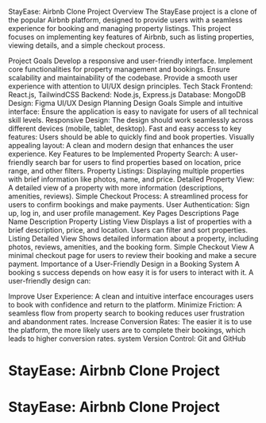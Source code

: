 StayEase: Airbnb Clone Project
Overview
The StayEase project is a clone of the popular Airbnb platform, designed to provide users with a seamless experience for booking and managing property listings. This project focuses on implementing key features of Airbnb, such as listing properties, viewing details, and a simple checkout process.

Project Goals
Develop a responsive and user-friendly interface.
Implement core functionalities for property management and bookings.
Ensure scalability and maintainability of the codebase.
Provide a smooth user experience with attention to UI/UX design principles.
Tech Stack
Frontend: React.js, TailwindCSS
Backend: Node.js, Express.js
Database: MongoDB
Design: Figma
UI/UX Design Planning
Design Goals
Simple and intuitive interface: Ensure the application is easy to navigate for users of all technical skill levels.
Responsive Design: The design should work seamlessly across different devices (mobile, tablet, desktop).
Fast and easy access to key features: Users should be able to quickly find and book properties.
Visually appealing layout: A clean and modern design that enhances the user experience.
Key Features to be Implemented
Property Search: A user-friendly search bar for users to find properties based on location, price range, and other filters.
Property Listings: Displaying multiple properties with brief information like photos, name, and price.
Detailed Property View: A detailed view of a property with more information (descriptions, amenities, reviews).
Simple Checkout Process: A streamlined process for users to confirm bookings and make payments.
User Authentication: Sign up, log in, and user profile management.
Key Pages Descriptions
Page Name Description
Property Listing View	Displays a list of properties with a brief description, price, and location. Users can filter and sort properties.
Listing Detailed View	Shows detailed information about a property, including photos, reviews, amenities, and the booking form.
Simple Checkout View	A minimal checkout page for users to review their booking and make a secure payment.
Importance of a User-Friendly Design in a Booking System
A booking s success depends on how easy it is for users to interact with it. A user-friendly design can:

Improve User Experience: A clean and intuitive interface encourages users to book with confidence and return to the platform.
Minimize Friction: A seamless flow from property search to booking reduces user frustration and abandonment rates.
Increase Conversion Rates: The easier it is to use the platform, the more likely users are to complete their bookings, which leads to higher conversion rates.
system
Version Control: Git and GitHub
# StayEase: Airbnb Clone Project
# StayEase: Airbnb Clone Project
